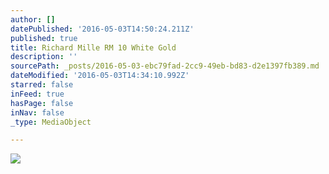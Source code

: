 ```yaml
---
author: []
datePublished: '2016-05-03T14:50:24.211Z'
published: true
title: Richard Mille RM 10 White Gold
description: ''
sourcePath: _posts/2016-05-03-ebc79fad-2cc9-49eb-bd83-d2e1397fb389.md
dateModified: '2016-05-03T14:34:10.992Z'
starred: false
inFeed: true
hasPage: false
inNav: false
_type: MediaObject

---
```

![](https://the-grid-user-content.s3-us-west-2.amazonaws.com/5b21dcf2-908b-4da6-9b7c-aaad4505eb75.jpg)